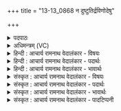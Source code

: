 +++
title = "13-13_0868 न दुष्टुतिर्द्रविणोदेषु"

+++
<details><summary>पदपाठः</summary>

न꣢। दु꣣ष्टुतिः꣢। दुः꣣। स्तुतिः꣢। द्र꣣विणोदे꣡षु꣢। द्र꣣विणः। दे꣡षु꣢꣯। श꣣स्यते। न꣢। स्रे꣡धन्त꣢꣯म्। र꣣यिः꣢। न꣣शत्। सु꣣श꣡क्तिः꣢। सु꣣। श꣡क्तिः꣢꣯। इत्। म꣣घवन्। तु꣡भ्य꣢꣯म्। मा꣡व꣢꣯ते। दे꣡ष्ण꣢म्। यत्। पा꣡र्ये꣢꣯। दि꣣वि꣢। ८६८।
</details>

<details><summary>अधिमन्त्रम् (VC)</summary>

- इन्द्रः
- वसिष्ठो मैत्रावरुणिः
- प्रगाथः(विषमा बृहती, समा सतोबृहती)
- पञ्चमः
</details>

<details><summary>हिन्दी : आचार्य रामनाथ वेदालंकार - विषयः</summary>

अगले मन्त्र में फिर धनदाताओं की प्रशंसा है।
</details>

<details><summary>हिन्दी : आचार्य रामनाथ वेदालंकार - पदार्थः</summary>

पदार्थान्वय -  (द्रविणोदेषु) धन का दान करनेवालों की (दुष्टुतिः) निन्दा (न शस्यते) नहीं कही जाती। (स्रेधन्तम्) धन,अन्न,वस्त्र आदि के दान द्वारा दीनों की सहायता न करके उन्हें चोट पहुँचानेवाले को (रयिः) धन (न नशत्) प्राप्त नहीं होता। हे (मघवन्) धनिक जन ! (पार्ये दिवि) पार करने योग्य जीवन-व्यवहार में (मावते) मुझ जैसे जन के लिए (यत्) जो (देष्णम्) दातव्य धन है,उसे पाने के लिए मैं (तुभ्यम्) आपके सम्मुख (सुशक्तिः इत्) सुपुरुषार्थी होता हुआ ही आता हूँ। अन्यथा पौरुषहीन मनुष्य की धनादि के दान से सदा सहायता कौन करता रहेगा?॥२॥
</details>

<details><summary>हिन्दी : आचार्य रामनाथ वेदालंकार - भावार्थः</summary>

भावार्थ -  दानवीरों का सर्वत्र कीर्तिगान होता है। निर्धनों को भी अपने पुरुषार्थ से धन कमाना चाहिए। सदा मांगते रहने से मनुष्य का स्वाभिमान नष्ट होता है ॥२॥ इस खण्ड में जीवात्मा, परमात्मा और आचार्य का विषय वर्णित होने से तथा धन के दानी की प्रशंसा होने से इस खण्ड की पूर्व खण्ड के साथ सङ्गति है, यह जानना चाहिए ॥ चतुर्थ अध्याय में चतुर्थ खण्ड समाप्त ॥
</details>

<details><summary>संस्कृत : आचार्य रामनाथ वेदालंकार - विषयः</summary>

अथ पुनरपि धनदाः प्रशस्यन्ते।
</details>

<details><summary>संस्कृत : आचार्य रामनाथ वेदालंकार - पदार्थः</summary>

पदार्थान्वय -  (द्रविणोदेषु) धनदेषु।[द्रविणांसि धनानि ददतीति द्रविणोदाः तेषु।] (दुष्टुतिः) निन्दा (न शस्यते) न प्रोच्यते। (स्रेधन्तम्) धनान्नवस्त्रादिदानेन दीनानां साहाय्यं न कृत्वा तान् हिंसन्तम् (रयिः) धनम् (न नशत्) न व्याप्नोति। हे (मघवन्) धनिकजन ! (पार्ये दिवि) पारणीये जीवनव्यवहारे।[दिवु क्रीडाविजिगीषाव्यवहाराद्यर्थः।] (मावते) मत्सदृशाय जनाय।[‘युष्मदस्मदोः सादृशे वतुब् वाच्यः’इति वार्तिकेन अस्मच्छब्दात् सादृश्यार्थे वतुप्।] (यत् देष्णम्) दातव्यं धनमस्ति,तत् प्राप्तुमहम् (तुभ्यम्) त्वत्संमुखम् (सुशक्तिः इत्) सुपुरुषार्थः एव सन्,आगच्छामीति शेषः,अन्यथा पौरुषहीनस्य जनस्य सदैव धनादिदानेन कः साहाय्यं कुर्यात्?॥२॥२
</details>

<details><summary>संस्कृत : आचार्य रामनाथ वेदालंकार - भावार्थः</summary>

भावार्थ -  दानवीराणां कीर्तिः सर्वत्र गीयते। निर्धनैरपि स्वपुरुषार्थेन धनमर्जनीयम्। सदा याचनेन जनस्य स्वाभिमानो नश्यति ॥२॥ अस्मिन् खण्डे जीवात्मपरमात्माचार्याणां विषयवर्णनाद् धनदप्रशंसाकरणाच्चैतत्खण्डस्य पूर्वखण्डेन संगतिरस्तीति वेद्यम् ॥
</details>

<details><summary>संस्कृत : आचार्य रामनाथ वेदालंकार - पादटिप्पनी</summary>

टिप्पनी -   १. ऋ० ७।३२।२१, ‘न दु॑ष्टु॒ती मर्त्यो॑ विन्दते॒ वसु॒’ इति प्रथमः पादः। २. ऋग्भाष्ये दयानन्दर्षिणा मन्त्रोऽयं मनुष्या धनप्राप्तये किं किं कर्म कुर्युरिति विषये व्याख्यातः।
</details>